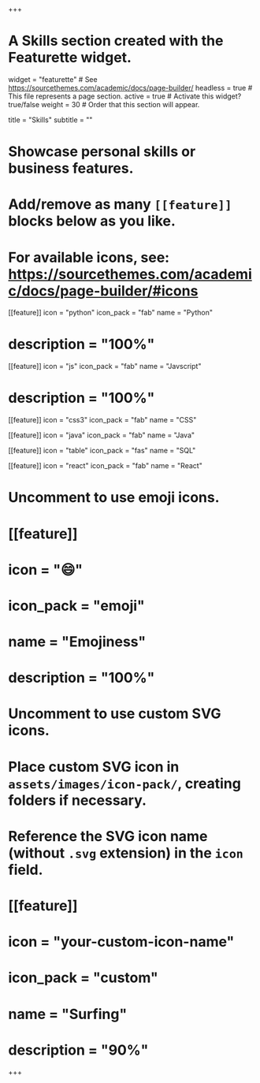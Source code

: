 +++
# A Skills section created with the Featurette widget.
widget = "featurette"  # See https://sourcethemes.com/academic/docs/page-builder/
headless = true  # This file represents a page section.
active = true  # Activate this widget? true/false
weight = 30  # Order that this section will appear.

title = "Skills"
subtitle = ""

# Showcase personal skills or business features.
# 
# Add/remove as many `[[feature]]` blocks below as you like.
# 
# For available icons, see: https://sourcethemes.com/academic/docs/page-builder/#icons

[[feature]]
  icon = "python"
  icon_pack = "fab"
  name = "Python"
  # description = "100%"
  
[[feature]]
  icon = "js"
  icon_pack = "fab"
  name = "Javscript"
  # description = "100%"  
  
[[feature]]
  icon = "css3"
  icon_pack = "fab"
  name = "CSS"

[[feature]]
  icon = "java"
  icon_pack = "fab"
  name = "Java"

[[feature]]
  icon = "table"
  icon_pack = "fas"
  name = "SQL"

[[feature]]
  icon = "react"
  icon_pack = "fab"
  name = "React"

# Uncomment to use emoji icons.
# [[feature]]
#  icon = ":smile:"
#  icon_pack = "emoji"
#  name = "Emojiness"
#  description = "100%"  

# Uncomment to use custom SVG icons.
# Place custom SVG icon in `assets/images/icon-pack/`, creating folders if necessary.
# Reference the SVG icon name (without `.svg` extension) in the `icon` field.
# [[feature]]
#  icon = "your-custom-icon-name"
#  icon_pack = "custom"
#  name = "Surfing"
#  description = "90%"

+++
